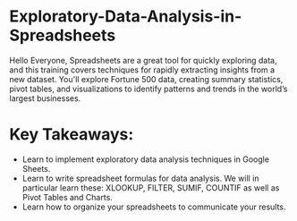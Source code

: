 # Exploratory-Data-Analysis-in-Spreadsheets
Hello Everyone,  Spreadsheets are a great tool for quickly exploring data, and this training covers techniques for rapidly extracting insights from a new dataset. You'll explore Fortune 500 data, creating summary statistics, pivot tables, and visualizations to identify patterns and trends in the world’s largest businesses.
# Key Takeaways:

- Learn to implement exploratory data analysis techniques in Google Sheets.
- Learn to write spreadsheet formulas for data analysis. We will in particular learn these: XLOOKUP, FILTER, SUMIF, COUNTIF as well as Pivot Tables and Charts.
- Learn how to organize your spreadsheets to communicate your results.
